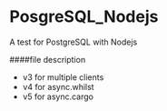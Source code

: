# PosgreSQL_Nodejs
A test for PostgreSQL with Nodejs

####file description
* v3 for multiple clients
* v4 for async.whilst
* v5 for async.cargo
